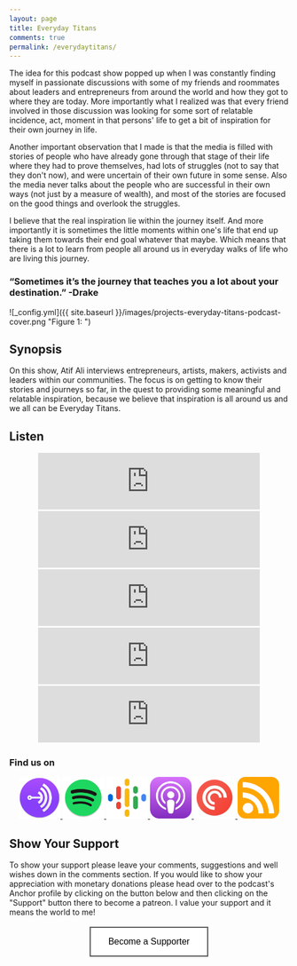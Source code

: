 ```yaml
---
layout: page
title: Everyday Titans
comments: true
permalink: /everydaytitans/
---
```


<style>
    .button {
    padding: 16px 32px;
    text-align: center;
    text-decoration: none;
    display: inline-block;
    font-size: 16px;
    margin: 4px 2px;
    transition-duration: 0.4s;
    cursor: pointer;
    background-color: white;
    color: black;
    border: 2px solid #555555;
    }

    .button:hover {
    background-color: black;
    color: white;
    }
</style>

The idea for this podcast show popped up when I was constantly finding myself in passionate discussions with some of my friends and roommates about leaders and entrepreneurs from around the world and how they got to where they are today. More importantly what I realized was that every friend involved in those discussion was looking for some sort of relatable incidence, act, moment in that persons' life to get a bit of inspiration for their own journey in life. 

Another important observation that I made is that the media is filled with stories of people who have already gone through that stage of their life where they had to prove themselves, had lots of struggles (not to say that they don't now), and were uncertain of their own future in some sense. Also the media never talks about the people who are successful in their own ways (not just by a measure of wealth), and most of the stories are focused on the good things and overlook the struggles.

I believe that the real inspiration lie within the journey itself. And more importantly it is sometimes the little moments within one's life that end up taking them towards their end goal whatever that maybe. Which means that there is a lot to learn from people all around us in everyday walks of life who are living this journey. 

### “Sometimes it’s the journey that teaches you a lot about your destination.” -Drake

![_config.yml]({{ site.baseurl }}/images/projects-everyday-titans-podcast-cover.png "Figure 1: ")

## Synopsis

On this show, Atif Ali interviews entrepreneurs, artists, makers, activists and leaders within our communities. The focus is on getting to know their stories and journeys so far, in the quest to providing some meaningful and relatable inspiration, because we believe that inspiration is all around us and we all can be Everyday Titans.

## Listen

<div style="text-align:center;">
    <iframe src="https://anchor.fm/everydaytitans/embed/episodes/Decentralization--Web-and-Self-Expression-with-Govind-Mohan-eun581" height="102px" width="400px" frameborder="0" scrolling="no"></iframe>
    <iframe src="https://anchor.fm/everydaytitans/embed/episodes/Fortune-Telling-and-Product-Design-with-Afshin-Mehin-epolk1" height="102px" width="400px" frameborder="0" scrolling="no"></iframe>
    <iframe src="https://anchor.fm/everydaytitans/embed/episodes/Designing-Next-Gen-Proactive-Pharmacy-Care-with-Nick-Hui-ene0hg" height="102px" width="400px" frameborder="0" scrolling="no"></iframe>
    <iframe src="https://anchor.fm/everydaytitans/embed/episodes/Launch-Trailer-en4rd7" height="102px" width="400px" frameborder="0" scrolling="no"></iframe>
    <iframe src="https://anchor.fm/everydaytitans/embed/episodes/Pre-launch-Trailer-egbuhq/a-a2kpico" height="102px" width="400px" frameborder="0" scrolling="no" display="block"></iframe>
</div>

### Find us on
<div style="text-align:center;">
    <a href="https://anchor.fm/everydaytitans">
        <img src="/images/anchorfm-logo.png" alt="Anchor fm" height="75px" width="75px">
    </a>
    <a href="https://open.spotify.com/show/0dq37TwcyyxJUMCR3ICbf6">
        <img src="/images/spotify-logo.png" alt="Spotify" height="75px" width="75px">
    </a>
    <a href="https://www.google.com/podcasts?feed=aHR0cHM6Ly9hbmNob3IuZm0vcy8yYTUwYWMxMC9wb2RjYXN0L3Jzcw==">
        <img src="/images/googlepodcasts-logo.png" alt="Google Podcast" height="75px" width="75px">
    </a>
    <a href="https://podcasts.apple.com/us/podcast/everyday-titans/id1522368829?uo=4">
        <img src="/images/applepodcasts-logo.png" alt="Apple Podcast" height="75px" width="75px">
    </a>
    <a href="https://pca.st/g0lgj8pb">
        <img src="/images/pocketcasts-logo.png" alt="Pocket Casts" height="75px" width="75px">
    </a>
    <a href="https://anchor.fm/s/2a50ac10/podcast/rss">
        <img src="/images/rss-logo.png" alt="RSS" height="75px" width="75px">
    </a>
</div>

## Show Your Support

To show your support please leave your comments, suggestions and well wishes down in the comments section. If you would like to show your appreciation with monetary donations please head over to the podcast's Anchor profile by clicking on the button below and then clicking on the "Support" button there to become a patreon. I value your support and it means the world to me!

<div style="text-align:center;">
    <a href="https://anchor.fm/everydaytitans/support">
        <button class="button">Become a Supporter</button>
    </a>
</div>
<br/><br/>
